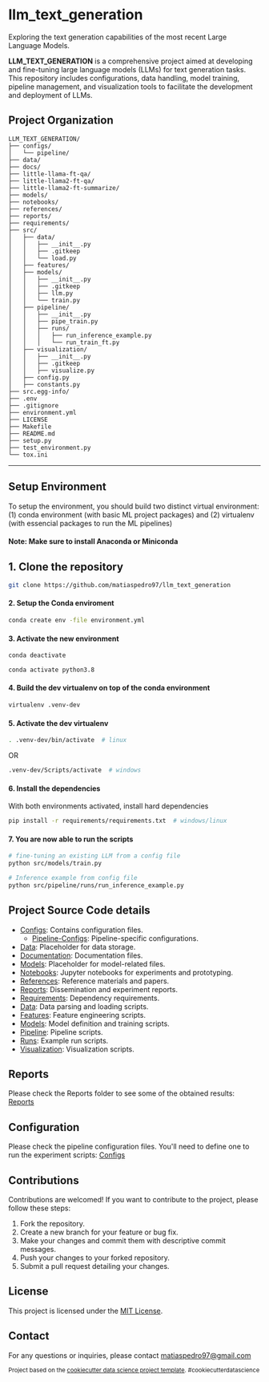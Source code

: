 llm_text_generation
==============================

Exploring the text generation capabilities of the most recent Large Language Models.

**LLM_TEXT_GENERATION** is a comprehensive project aimed at developing and fine-tuning large language models (LLMs) for text generation tasks. This repository includes configurations, data handling, model training, pipeline management, and visualization tools to facilitate the development and deployment of LLMs.

Project Organization
------------

    LLM_TEXT_GENERATION/
    ├── configs/
    │   └── pipeline/
    ├── data/
    ├── docs/
    ├── little-llama-ft-qa/
    ├── little-llama2-ft-qa/
    ├── little-llama2-ft-summarize/
    ├── models/
    ├── notebooks/
    ├── references/
    ├── reports/
    ├── requirements/
    ├── src/
    │   ├── data/
    │   │   ├── __init__.py
    │   │   ├── .gitkeep
    │   │   └── load.py
    │   ├── features/
    │   ├── models/
    │   │   ├── __init__.py
    │   │   ├── .gitkeep
    │   │   ├── llm.py
    │   │   └── train.py
    │   ├── pipeline/
    │   │   ├── __init__.py
    │   │   ├── pipe_train.py
    │   │   ├── runs/
    │   │   │   ├── run_inference_example.py
    │   │   │   └── run_train_ft.py
    │   ├── visualization/
    │   │   ├── __init__.py
    │   │   ├── .gitkeep
    │   │   ├── visualize.py
    │   ├── config.py
    │   ├── constants.py
    ├── src.egg-info/
    ├── .env
    ├── .gitignore
    ├── environment.yml
    ├── LICENSE
    ├── Makefile
    ├── README.md
    ├── setup.py
    ├── test_environment.py
    └── tox.ini

--------


## Setup Environment
To setup the environment, you should build two distinct virtual environment: (1) conda environment (with basic ML project packages) and (2) virtualenv (with essencial packages to run the ML pipelines)

#### Note: Make sure to install Anaconda or Miniconda

## 1. Clone the repository
```bash
git clone https://github.com/matiaspedro97/llm_text_generation
```

#### 2. Setup the Conda enviroment
```bash
conda create env -file environment.yml
```

#### 3. Activate the new environment
```bash
conda deactivate

conda activate python3.8
```

#### 4. Build the dev virtualenv on top of the conda environment
```bash
virtualenv .venv-dev
```

#### 5. Activate the dev virtualenv

```bash
. .venv-dev/bin/activate  # linux
```
OR 
```bash
.venv-dev/Scripts/activate  # windows
```

#### 6. Install the dependencies
With both environments activated, install hard dependencies
```bash
pip install -r requirements/requirements.txt  # windows/linux
```

#### 7. You are now able to run the scripts

```bash
# fine-tuning an existing LLM from a config file
python src/models/train.py

# Inference example from config file
python src/pipeline/runs/run_inference_example.py
```

## Project Source Code details
- [Configs](configs/): Contains configuration files.
  - [Pipeline-Configs](configs/pipeline/): Pipeline-specific configurations.
- [Data](data/): Placeholder for data storage.
- [Documentation](docs/): Documentation files.
- [Models](models/): Placeholder for model-related files.
- [Notebooks](notebooks/): Jupyter notebooks for experiments and prototyping.
- [References](references/): Reference materials and papers.
- [Reports](reports/): Dissemination and experiment reports.
- [Requirements](requirements/): Dependency requirements.
- [Data](src/data/): Data parsing and loading scripts.
- [Features](src/features/): Feature engineering scripts.
- [Models](src/models/): Model definition and training scripts.
- [Pipeline](src/pipeline/): Pipeline scripts.
- [Runs](src/runs/): Example run scripts.
- [Visualization](src/visualization/): Visualization scripts.

## Reports
Please check the Reports folder to see some of the obtained results: [Reports](reports/)

## Configuration
Please check the pipeline configuration files. You'll need to define one to run the experiment scripts: [Configs](configs/)

## Contributions
Contributions are welcomed! If you want to contribute to the project, please follow these steps:

1. Fork the repository.
2. Create a new branch for your feature or bug fix.
3. Make your changes and commit them with descriptive commit messages.
4. Push your changes to your forked repository.
5. Submit a pull request detailing your changes.

## License

This project is licensed under the [MIT License](LICENSE).  

## Contact
For any questions or inquiries, please contact matiaspedro97@gmail.com

<p><small>Project based on the <a target="_blank" href="https://drivendata.github.io/cookiecutter-data-science/">cookiecutter data science project template</a>. #cookiecutterdatascience</small></p>
